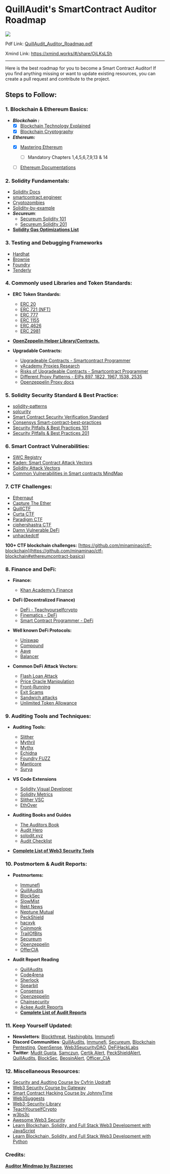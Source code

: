 # QuillAudit's SmartContract Auditor Roadmap

![](https://github.com/Quillhash/QuillAudit_Auditor_Roadmap/blob/main/files/QuillAudits_Auditor's_Roadmap.png)

Pdf Link: [QuillAudit_Auditor_Roadmap.pdf](https://github.com/Quillhash/QuillAudit_Auditor_Roadmap/blob/main/files/QuillAudits_Auditor's_Roadmap.pdf)

Xmind Link: https://xmind.works/#/share/OjLKsLSh

---
Here is the best roadmap for you to become a Smart Contract Auditor!
If you find anything missing or want to update existing resources, you can create a pull request and contribute to the project.

## Steps to Follow:

### 1. Blockchain & Ethereum Basics:

- ***Blockchain :***
    - [x] [Blockchain Technology Explained](https://www.youtube.com/watch?v=qOVAbKKSH10)
    - [x] [Blockchain Cryptography](https://101blockchains.com/blockchain-cryptography/)
- ***Ethereum:***
    - [x] [Mastering Ethereum](https://github.com/ethereumbook/ethereumbook)
        - [ ] Mandatory Chapters 1,4,5,6,7,9,13 & 14
    - [ ] [Ethereum Documentations](https://ethereum.org/en/developers/)
    

### 2. Solidity Fundamentals:

- [Solidity Docs](https://docs.soliditylang.org/en/latest/)
- [smartcontract.engineer](https://www.smartcontract.engineer/)
- [Cryptozombies](https://cryptozombies.io/en/course/)
- [Solidity-by-example](https://solidity-by-example.org/)
- ***Secureum***:
    - [Secureum Solidity 101](https://secureum.substack.com/p/solidity-101?s=r)
    - [Secureum Solidity 201](https://secureum.substack.com/p/solidity-201?s=r)
- **[Solidity Gas Optimizations List](https://github.com/iskdrews/awesome-solidity-gas-optimization)**

### 3. Testing and Debugging Frameworks

- [Hardhat](https://hardhat.org/guides/waffle-testing.html)
- [Brownie](https://eth-brownie.readthedocs.io/en/stable/)
- [Foundry](https://github.com/foundry-rs/foundry)
- [Tenderly](https://tenderly.co/)

### 4. Commonly used Libraries and Token Standards:

- **ERC Token Standards:**
    - [ERC 20](https://ethereum.org/en/developers/docs/standards/tokens/erc-20/)
    - [ERC 721 (NFT)](https://ethereum.org/en/developers/docs/standards/tokens/erc-721/)
    - [ERC 777](https://ethereum.org/en/developers/docs/standards/tokens/erc-777/)
    - [ERC 1155](https://ethereum.org/en/developers/docs/standards/tokens/erc-1155/)
    - [ERC 4626](https://ethereum.org/en/developers/docs/standards/tokens/erc-4626/)
    - [ERC 2981](https://eips.ethereum.org/EIPS/eip-2981)
    
- **[OpenZeppelin Helper Library/Contracts.](https://github.com/OpenZeppelin/openzeppelin-contracts)**

- **Upgradable Contracts:**
    - [Upgradeable Contracts - Smartcontract Programmer](https://www.youtube.com/watch?v=JgSj7IiE4jA)
    - [yAcademy Proxies Research](https://proxies.yacademy.dev/)
    - [Risks of Upgradeable Contracts - Smartcontract Programmer](https://www.youtube.com/watch?v=XmxfB5JOt1Q)
    - [Different Proxy Patterns - EIPs 897, 1822, 1967, 1538, 2535](https://ethereum-blockchain-developer.com/110-upgrade-smart-contracts/00-project/)
    - [Openzeppelin Proxy docs](https://docs.openzeppelin.com/contracts/4.x/api/proxy)
    

### 5. Solidity Security Standard & Best Practice:

- [solidity-patterns](https://github.com/fravoll/solidity-patterns)
- [solcurity](https://github.com/transmissions11/solcurity)
- [Smart Contract Security Verification Standard](https://github.com/securing/SCSVS)
- [Consensys Smart-contract-best-practices](https://consensys.github.io/smart-contract-best-practices/)
- [Security Pitfalls & Best Practices 101](https://secureum.substack.com/p/security-pitfalls-and-best-practices-101)
- [Security Pitfalls & Best Practices 201](https://secureum.substack.com/p/security-pitfalls-and-best-practices-201)

### 6. Smart Contract Vulnerabilities:

- [SWC Registry](https://swcregistry.io/)
- [Kaden: Smart Contract Attack Vectors](https://github.com/KadenZipfel/smart-contract-attack-vectors)
- [Solidity Attack Vectors](https://github.com/Quillhash/Solidity-Attack-Vectors)
- [Common Vulnerabilities in Smart contracts MindMap](https://github.com/Anugrahsr/Awesome-web3-Security/blob/main/image/Vulnerabilities_in_Smart_contracts.png)

### 7. CTF Challenges:

- [Ethernaut](https://ethernaut.openzeppelin.com/)
- [Capture The Ether](https://capturetheether.com/)
- [QuillCTF](https://www.quillaudits.com/academy/ctf)
- [Curta CTF](https://www.curta.wtf/)
- [Paradigm CTF](https://ctf.paradigm.xyz/)
- [ciphershastra CTF](https://ciphershastra.com/index.html)
- [Damn Vulnerable DeFi](https://www.damnvulnerabledefi.xyz/)
- [unhackedctf](https://github.com/unhackedctf)

**100+ CTF blockchain challenges:** [https://github.com/minaminao/ctf-blockchain](https://github.com/minaminao/ctf-blockchain#ethereumcontract-basics)

### 8. Finance and DeFi:

- **Finance:**
    - [Khan Academy’s Finance](https://www.khanacademy.org/economics-finance-domain/core-finance/derivative-securities)

- **DeFi (Decentralized Finance)**
    - [DeFi - Teachyourselfcrypto](https://teachyourselfcrypto.com/#ftoc-module-4-decentralized-finance-defi)
    - [Finematics - DeFi](https://www.youtube.com/watch?v=pWGLtjG-F5c&list=PLjrTIwaNiTwn39tg3sR_bPBWGHoznv47D)
    - [Smart Contract Programmer - DeFi](https://www.youtube.com/watch?v=qB2Ulx201wY&list=PLO5VPQH6OWdX-Rh7RonjZhOd9pb9zOnHW)
- **Well known DeFi Protocols:**
    - [Uniswap](https://mvpworkshop.co/blog/uniswap-v3-explained-all-you-need-to-know/)
    - [Compound](https://mvpworkshop.co/blog/uniswap-v3-explained-all-you-need-to-know/)
    - [Aave](https://www.youtube.com/watch?v=WwE3lUq51gQ)
    - [Balancer](https://medium.com/token-terminal/eli5-what-is-balancer-labs-16c8cfe092d9)

- **Common DeFi Attack Vectors:**
    - [Flash Loan Attack](https://www.moonpay.com/blog/defi-flash-loans-explained)
    - [Price Oracle Manipulation](https://medium.com/beaver-smartcontract-security/defi-security-lecture-7-price-oracle-manipulation-d716cdeaaf77)
    - [Front-Running](https://www.securing.pl/en/front-running-attack-in-defi-applications-how-to-deal-with-it/)
    - [Exit Scams](https://www.acamstoday.org/cryptocurrency-exit-scams-what-they-are-and-how-to-avoid-them/)
    - [Sandwich attacks](https://trustwallet.com/blog/how-to-protect-yourself-from-sandwich-attacks)
    - [Unlimited Token Allowance](https://kalis.me/unlimited-erc20-allowances/)
    
### 9. Auditing Tools and Techniques:
- **Auditing Tools:**
    - [Slither](https://github.com/crytic/slither)
    - [Mythril](https://github.com/ConsenSys/mythril)
    - [Mythx](https://mythx.io/)
    - [Echidna](https://github.com/crytic/echidna)
    - [Foundry FUZZ](https://book.getfoundry.sh/forge/fuzz-testing)
    - [Manticore](https://github.com/trailofbits/manticore)
    - [Surya](https://github.com/ConsenSys/surya)
- **VS Code Extensions**
    - [Solidity Visual Developer](https://marketplace.visualstudio.com/items?itemName=tintinweb.solidity-visual-auditor)
    - [Solidity Metrics](https://marketplace.visualstudio.com/items?itemName=tintinweb.solidity-metrics)
    - [Slither VSC](https://marketplace.visualstudio.com/items?itemName=trailofbits.slither-vscode)
    - [EthOver](https://marketplace.visualstudio.com/items?itemName=tintinweb.vscode-ethover)

- **Auditing Books and Guides**
    - [The Auditors Book](https://theauditorbook.com/)
    - [Audit Hero](https://audit-hero.com/search-findings)
    - [solodit.xyz ](https://solodit.xyz/dashboard)
    - [Audit Checklist](https://github.com/tamjid0x01/SmartContracts-audit-checklist)

- **[Complete List of Web3 Security Tools](https://github.com/Quillhash/Web3-Security-Tools)**

### 10. Postmortem & Audit Reports:

- **Postmortems:**
    - [Immunefi](https://medium.com/@immunefi)
    - [QuillAudits](https://quillaudits.medium.com/)
    - [BlockSec](https://blocksecteam.medium.com/)
    - [SlowMist](https://slowmist.medium.com/)
    - [Rekt News](https://rekt.news/)
    - [Neptune Mutual](https://medium.com/@neptunemutual)
    - [PeckShield](https://twitter.com/peckshield)
    - [hacxyk](https://medium.com/@hacxyk)
    - [Coinmonk](https://medium.com/coinmonks)
    - [TrailOfBits](https://blog.trailofbits.com/)
    - [Secureum](https://secureum.substack.com/)
    - [Openzeppelin](https://blog.openzeppelin.com/security-audits/)
    - [OfferCIA](https://officercia.mirror.xyz/)

- **Audit Report Reading**
    - [QuillAudits](https://github.com/Quillhash/QuillAudit_Reports)
    - [Code4rena](https://code4rena.com/reports)
    - [Sherlock](https://github.com/sherlock-audit)
    - [Spearbit](https://github.com/spearbit/portfolio/tree/master/pdfs)
    - [Consensys](https://consensys.net/diligence/audits/)
    - [Openzeppelin](https://blog.openzeppelin.com/security-audits/)
    - [Chainsecurity](https://chainsecurity.com/audits/)
    - [Ackee Audit Reports](https://ackeeblockchain.com/blog/)
    - **[Complete List of Audit Reports](https://github.com/0xNazgul/Blockchain-Security-Audit-List)**

### 11. Keep Yourself Updated:

- **Newsletters**: [Blockthreat](https://newsletter.blockthreat.io/), [Hashingbits](https://quillaudits.substack.com/), [Immunefi](https://immunefi.com/)
- **Discord Communities**: [QuillAudits](https://discord.gg/b8y4Z8p7Qg), [Immunefi](https://discord.gg/immunefi), [Secureum](https://discord.gg/vGebCTSfNx), [Blockchain Pentesting](https://discord.gg/5JZERC5Vxs), [OpenSense](https://discord.gg/opensense), [Web3SeucurityDAO](https://discord.gg/9SQqMHkQxK), [DeFiHackLabs](https://discord.gg/HtqdYn2ECa)
- **Twitter**: [Mudit Gupta,](https://twitter.com/Mudit__Gupta/)  [Samczun](https://twitter.com/samczsun), [Certik Alert](https://twitter.com/CertiKAlert), [PeckShieldAlert](https://twitter.com/PeckShieldAlert), [QuillAudits](https://twitter.com/QuillAudits), [BlockSec](https://twitter.com/BlockSecTeam), [BeosinAlert](https://twitter.com/BeosinAlert), [Officer_CIA](https://twitter.com/officer_cia)

### 12. Miscellaneous Resources:

- [Security and Audting Course by Cyfrin Updraft](https://updraft.cyfrin.io/courses/security)
- [Web3 Security Course by Gateway](http://course.intogateway.com)
- [Smart Contract Hacking Course by JohnnyTime](https://smartcontractshacking.com/)
- [Web3Suggests](https://web3suggest.xyz/)
- [Web3-Security-Library](https://github.com/immunefi-team/Web3-Security-Library)
- [TeachYourselfCrypto](https://teachyourselfcrypto.com)
- [w3bs3c](https://www.w3bs3c.com/)
- [Awesome Web3 Security](https://github.com/Anugrahsr/Awesome-web3-Security)
- [Learn Blockchain, Solidity, and Full Stack Web3 Development with JavaScript](https://www.youtube.com/watch?v=gyMwXuJrbJQ)
- [Learn Blockchain, Solidity, and Full Stack Web3 Development with Python](https://www.youtube.com/watch?v=M576WGiDBdQ)


### Credits:

[**Auditor Mindmap by Razzorsec**](https://github.com/razzorsec/AuditorsRoadmap)
